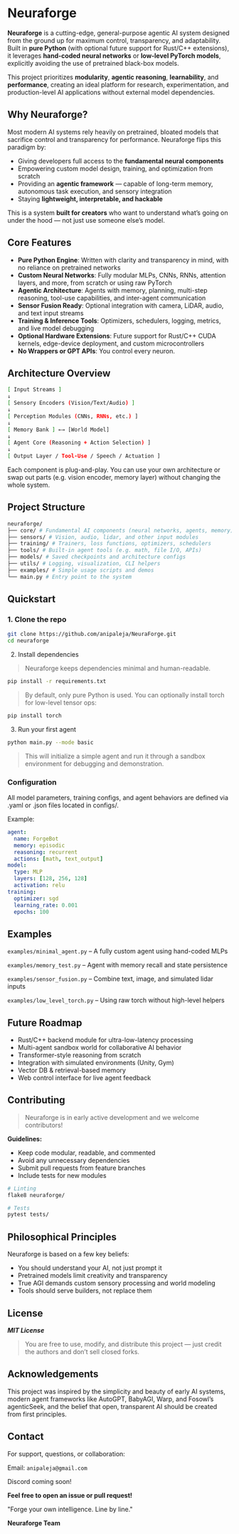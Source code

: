 # Neuraforge

**Neuraforge** is a cutting-edge, general-purpose agentic AI system designed from the ground up for maximum control, transparency, and adaptability. Built in **pure Python** (with optional future support for Rust/C++ extensions), it leverages **hand-coded neural networks** or **low-level PyTorch models**, explicitly avoiding the use of pretrained black-box models.

This project prioritizes **modularity**, **agentic reasoning**, **learnability**, and **performance**, creating an ideal platform for research, experimentation, and production-level AI applications without external model dependencies.


## Why Neuraforge?

Most modern AI systems rely heavily on pretrained, bloated models that sacrifice control and transparency for performance. Neuraforge flips this paradigm by:

- Giving developers full access to the **fundamental neural components**
- Empowering custom model design, training, and optimization from scratch
- Providing an **agentic framework** — capable of long-term memory, autonomous task execution, and sensory integration
- Staying **lightweight, interpretable, and hackable**

This is a system **built for creators** who want to understand what’s going on under the hood — not just use someone else’s model.


## Core Features

- **Pure Python Engine**: Written with clarity and transparency in mind, with no reliance on pretrained networks
- **Custom Neural Networks**: Fully modular MLPs, CNNs, RNNs, attention layers, and more, from scratch or using raw PyTorch
- **Agentic Architecture**: Agents with memory, planning, multi-step reasoning, tool-use capabilities, and inter-agent communication
- **Sensor Fusion Ready**: Optional integration with camera, LiDAR, audio, and text input streams
- **Training & Inference Tools**: Optimizers, schedulers, logging, metrics, and live model debugging
- **Optional Hardware Extensions**: Future support for Rust/C++ CUDA kernels, edge-device deployment, and custom microcontrollers
- **No Wrappers or GPT APIs**: You control every neuron.
  

## Architecture Overview
```bash
[ Input Streams ]
↓
[ Sensory Encoders (Vision/Text/Audio) ]
↓
[ Perception Modules (CNNs, RNNs, etc.) ]
↓
[ Memory Bank ] ←→ [World Model]
↓
[ Agent Core (Reasoning + Action Selection) ]
↓
[ Output Layer / Tool-Use / Speech / Actuation ]
```

Each component is plug-and-play. You can use your own architecture or swap out parts (e.g. vision encoder, memory layer) without changing the whole system.


## Project Structure

```bash
neuraforge/
├── core/ # Fundamental AI components (neural networks, agents, memory)
├── sensors/ # Vision, audio, lidar, and other input modules
├── training/ # Trainers, loss functions, optimizers, schedulers
├── tools/ # Built-in agent tools (e.g. math, file I/O, APIs)
├── models/ # Saved checkpoints and architecture configs
├── utils/ # Logging, visualization, CLI helpers
├── examples/ # Simple usage scripts and demos
└── main.py # Entry point to the system
```
## Quickstart

### 1. Clone the repo

```bash
git clone https://github.com/anipaleja/NeuraForge.git
cd neuraforge
```

2. Install dependencies

> Neuraforge keeps dependencies minimal and human-readable.

```bash
pip install -r requirements.txt
```

> By default, only pure Python is used. You can optionally install torch for low-level tensor ops:

```bash
pip install torch
```

3. Run your first agent
```bash
python main.py --mode basic
```

> This will initialize a simple agent and run it through a sandbox environment for debugging and demonstration.

### Configuration

All model parameters, training configs, and agent behaviors are defined via .yaml or .json files located in configs/.

Example:

```yaml
agent:
  name: ForgeBot
  memory: episodic
  reasoning: recurrent
  actions: [math, text_output]
model:
  type: MLP
  layers: [128, 256, 128]
  activation: relu
training:
  optimizer: sgd
  learning_rate: 0.001
  epochs: 100
```

## Examples
`examples/minimal_agent.py` – A fully custom agent using hand-coded MLPs

`examples/memory_test.py` – Agent with memory recall and state persistence

`examples/sensor_fusion.py` – Combine text, image, and simulated lidar inputs

`examples/low_level_torch.py` – Using raw torch without high-level helpers

## Future Roadmap
- Rust/C++ backend module for ultra-low-latency processing
- Multi-agent sandbox world for collaborative AI behavior
- Transformer-style reasoning from scratch
- Integration with simulated environments (Unity, Gym)
- Vector DB & retrieval-based memory
- Web control interface for live agent feedback

## Contributing
> Neuraforge is in early active development and we welcome contributors!

**Guidelines:**
- Keep code modular, readable, and commented
- Avoid any unnecessary dependencies
- Submit pull requests from feature branches
- Include tests for new modules

```bash
# Linting
flake8 neuraforge/
```
```bash
# Tests
pytest tests/
```

## Philosophical Principles
Neuraforge is based on a few key beliefs:

- You should understand your AI, not just prompt it
- Pretrained models limit creativity and transparency
- True AGI demands custom sensory processing and world modeling
- Tools should serve builders, not replace them

## License
***MIT License***
> You are free to use, modify, and distribute this project — just credit the authors and don’t sell closed forks.

## Acknowledgements
This project was inspired by the simplicity and beauty of early AI systems, modern agent frameworks like AutoGPT, BabyAGI, Warp, and Fosowl’s agenticSeek, and the belief that open, transparent AI should be created from first principles.

## Contact
For support, questions, or collaboration:

Email: `anipaleja@gmail.com`

Discord coming soon!

**Feel free to open an issue or pull request!**

"Forge your own intelligence. Line by line."

**Neuraforge Team**
